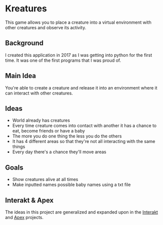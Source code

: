 # Kreatures
This game allows you to place a creature into a virtual environment with other creatures and observe its activity.

## Background
I created this application in 2017 as I was getting into python for the first time. It was one of the first programs that I was proud of.

## Main Idea
You're able to create a creature and release it into an environment where it can interact with other creatures.

## Ideas
- World already has creatures
- Every time creature comes into contact with another it has a chance to eat, become friends or have a baby
- The more you do one thing the less you do the others
- It has 4 different areas so that they're not all interacting with the same things
- Every day there's a chance they'll move areas

## Goals
- Show creatures alive at all times
- Make inputted names possible baby names using a txt file

## Interakt & Apex
The ideas in this project are generalized and expanded upon in the [Interakt](https://github.com/Stephenson-Software/Interakt) and [Apex](https://github.com/Stephenson-Software/Apex) projects.
